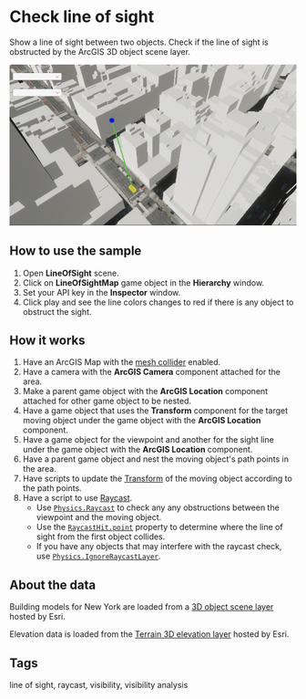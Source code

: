 # Check line of sight

Show a line of sight between two objects. Check if the line of sight is obstructed by the ArcGIS 3D object scene layer.

![Image of line of sight](LineOfSight.jpg)

## How to use the sample

1. Open **LineOfSight** scene.
2. Click on **LineOfSightMap** game object in the **Hierarchy** window.
3. Set your API key in the **Inspector** window.
4. Click play and see the line colors changes to red if there is any object to obstruct the sight.

## How it works

1. Have an ArcGIS Map with the [mesh collider](https://developers.arcgis.com/unity/maps/mesh-collider/) enabled.
2. Have a camera with the **ArcGIS Camera** component attached for the area.
3. Make a parent game object with the **ArcGIS Location** component attached for other game object to be nested.
4. Have a game object that uses the **Transform** component for the target moving object under the game object with the **ArcGIS Location** component.
5. Have a game object for the viewpoint and another for the sight line under the game object with the **ArcGIS Location** component.
6. Have a parent game object and nest the moving object's path points in the area.
7. Have scripts to update the [Transform](https://docs.unity3d.com/ScriptReference/Transform.html) of the moving object according to the path points.
8. Have a script to use [Raycast](https://docs.unity3d.com/ScriptReference/Physics.Raycast.html).
    - Use [`Physics.Raycast`](https://docs.unity3d.com/ScriptReference/Physics.Raycast.html) to check any any obstructions between the viewpoint and the moving object.
    - Use the [`RaycastHit.point`](https://docs.unity3d.com/ScriptReference/RaycastHit-point.html) property to determine where the line of sight from the first object collides.
    - If you have any objects that may interfere with the raycast check, use [`Physics.IgnoreRaycastLayer`](https://docs.unity3d.com/ScriptReference/Physics.IgnoreRaycastLayer.html).

## About the data

Building models for New York are loaded from a [3D object scene layer](https://tiles.arcgis.com/tiles/z2tnIkrLQ2BRzr6P/arcgis/rest/services/New_York_LoD2_3D_Buildings/SceneServer/layers/0) hosted by Esri.

Elevation data is loaded from the [Terrain 3D elevation layer](https://www.arcgis.com/home/item.html?id=7029fb60158543ad845c7e1527af11e4) hosted by Esri.

## Tags

line of sight, raycast, visibility, visibility analysis
